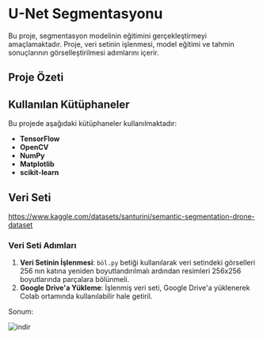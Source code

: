 # U-Net Segmentasyonu

Bu proje, segmentasyon modelinin eğitimini gerçekleştirmeyi amaçlamaktadır. Proje, veri setinin işlenmesi, model eğitimi ve tahmin sonuçlarının görselleştirilmesi adımlarını içerir.

## Proje Özeti

## Kullanılan Kütüphaneler

Bu projede aşağıdaki kütüphaneler kullanılmaktadır:

- **TensorFlow**
- **OpenCV**
- **NumPy**
- **Matplotlib**
- **scikit-learn**

## Veri Seti

https://www.kaggle.com/datasets/santurini/semantic-segmentation-drone-dataset

### Veri Seti Adımları

1. **Veri Setinin İşlenmesi**: `böl.py` betiği kullanılarak veri setindeki görselleri 256 nın katına yeniden boyutlandırılmalı ardından resimleri 256x256 boyutlarında parçalara bölünmeli.
2. **Google Drive'a Yükleme**: İşlenmiş veri seti, Google Drive'a yüklenerek Colab ortamında kullanılabilir hale getiril.

Sonum:

![indir](https://github.com/user-attachments/assets/19897ea5-1f3d-41e7-85fe-cdb22dea0fd7)
